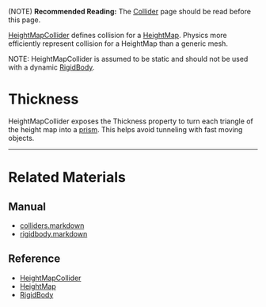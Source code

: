 (NOTE) **Recommended Reading:** The [Collider](https://github.com/PlasmaEngine/PlasmaDocs/blob/master/plasma_editor_documentation/plasmamanual/physics/colliders.markdown) page should be read before this page.

[HeightMapCollider](https://github.com/PlasmaEngine/PlasmaDocs/blob/master/code_reference/class_reference/heightmapcollider.markdown) defines collision for a [HeightMap](https://github.com/PlasmaEngine/PlasmaDocs/blob/master/code_reference/class_reference/heightmap.markdown). Physics more efficiently represent collision for a HeightMap than a generic mesh.

NOTE: HeightMapCollider is assumed to be static and should not be used with a dynamic [RigidBody](https://github.com/PlasmaEngine/PlasmaDocs/blob/master/plasma_editor_documentation/plasmamanual/physics/colliders/rigidbody.markdown).

 #  Thickness
HeightMapCollider exposes the Thickness  property to turn each triangle of the height map into a [prism](https://en.wikipedia.org/wiki/Triangular_prism ). This helps avoid tunneling with fast moving objects.

---
 #  Related Materials
 ##  Manual
 - [colliders.markdown](https://github.com/PlasmaEngine/PlasmaDocs/blob/master/plasma_editor_documentation/plasmamanual/physics/colliders.markdown)
 - [rigidbody.markdown](https://github.com/PlasmaEngine/PlasmaDocs/blob/master/plasma_editor_documentation/plasmamanual/physics/colliders/rigidbody.markdown)

 ##  Reference
 - [HeightMapCollider](https://github.com/PlasmaEngine/PlasmaDocs/blob/master/code_reference/class_reference/heightmapcollider.markdown)
 - [HeightMap](https://github.com/PlasmaEngine/PlasmaDocs/blob/master/code_reference/class_reference/heightmap.markdown)
 - [RigidBody](https://github.com/PlasmaEngine/PlasmaDocs/blob/master/code_reference/class_reference/rigidbody.markdown) 

 
